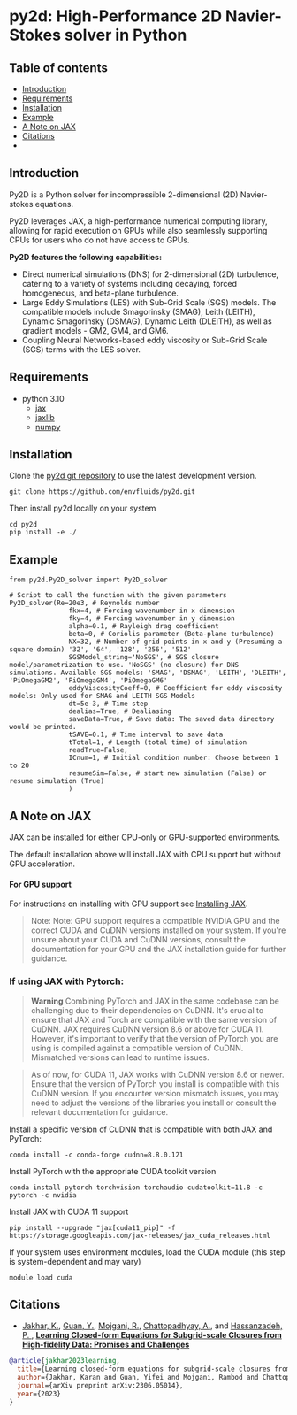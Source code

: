# py2d: High-Performance 2D Navier-Stokes solver in Python

## Table of contents

* [Introduction](#Introduction)
* [Requirements](#Requirements)
* [Installation](#Installation)
* [Example](#Example)
* [A Note on JAX](#A-Note-on-JAX)
* [Citations](#Citations)
* 
## Introduction
Py2D is a Python solver for incompressible 2-dimensional (2D) Navier-stokes equations. 

Py2D leverages JAX, a high-performance numerical computing library, allowing for rapid execution on GPUs while also seamlessly supporting CPUs for users who do not have access to GPUs.

**Py2D features the following capabilities:**

- Direct numerical simulations (DNS) for 2-dimensional (2D) turbulence, catering to a variety of systems including decaying, forced homogeneous, and beta-plane turbulence.
- Large Eddy Simulations (LES) with Sub-Grid Scale (SGS) models. The compatible models include Smagorinsky (SMAG), Leith (LEITH), Dynamic Smagorinsky (DSMAG), Dynamic Leith (DLEITH), as well as gradient models - GM2, GM4, and GM6.
- Coupling Neural Networks-based eddy viscosity or Sub-Grid Scale (SGS) terms with the LES solver. 

## Requirements

- python 3.10
  - [jax](https://pypi.org/project/jax/)
  - [jaxlib](https://pypi.org/project/jaxlib/)
  - [numpy](https://pypi.org/project/numpy/)

## Installation

Clone the [py2d git repository](https://github.com/envfluids/py2d.git) to use the latest development version.
```
git clone https://github.com/envfluids/py2d.git
```
Then install py2d locally on your system
```
cd py2d
pip install -e ./
```

## Example

```
from py2d.Py2D_solver import Py2D_solver

# Script to call the function with the given parameters
Py2D_solver(Re=20e3, # Reynolds number
               fkx=4, # Forcing wavenumber in x dimension
               fky=4, # Forcing wavenumber in y dimension
               alpha=0.1, # Rayleigh drag coefficient
               beta=0, # Coriolis parameter (Beta-plane turbulence)
               NX=32, # Number of grid points in x and y (Presuming a square domain) '32', '64', '128', '256', '512'
               SGSModel_string='NoSGS', # SGS closure model/parametrization to use. 'NoSGS' (no closure) for DNS simulations. Available SGS models: 'SMAG', 'DSMAG', 'LEITH', 'DLEITH', 'PiOmegaGM2', 'PiOmegaGM4', 'PiOmegaGM6'
               eddyViscosityCoeff=0, # Coefficient for eddy viscosity models: Only used for SMAG and LEITH SGS Models
               dt=5e-3, # Time step
               dealias=True, # Dealiasing
               saveData=True, # Save data: The saved data directory would be printed.
               tSAVE=0.1, # Time interval to save data
               tTotal=1, # Length (total time) of simulation
               readTrue=False, 
               ICnum=1, # Initial condition number: Choose between 1 to 20
               resumeSim=False, # start new simulation (False) or resume simulation (True) 
               )
```

## A Note on JAX 
JAX can be installed for either CPU-only or GPU-supported environments.

The default installation above will install JAX with CPU support but without GPU acceleration.

#### For GPU support
For instructions on installing with GPU support see [Installing JAX](https://jax.readthedocs.io/en/latest/installation.html).
> Note: Note: GPU support requires a compatible NVIDIA GPU and the correct CUDA and CuDNN versions installed on your system. If you're unsure about your CUDA and CuDNN versions, consult the documentation for your GPU and the JAX installation guide for further guidance.

### If using JAX with Pytorch:

> **Warning**
> Combining PyTorch and JAX in the same codebase can be challenging due to their dependencies on CuDNN. It's crucial to ensure that JAX and Torch are compatible with the same version of CuDNN. JAX requires CuDNN version 8.6 or above for CUDA 11. However, it's important to verify that the version of PyTorch you are using is compiled against a compatible version of CuDNN. Mismatched versions can lead to runtime issues.

> As of now, for CUDA 11, JAX works with CuDNN version 8.6 or newer. Ensure that the version of PyTorch you install is compatible with this CuDNN version. If you encounter version mismatch issues, you may need to adjust the versions of the libraries you install or consult the relevant documentation for guidance.

Install a specific version of CuDNN that is compatible with both JAX and PyTorch:
```
conda install -c conda-forge cudnn=8.8.0.121
```
Install PyTorch with the appropriate CUDA toolkit version
```
conda install pytorch torchvision torchaudio cudatoolkit=11.8 -c pytorch -c nvidia
```
Install JAX with CUDA 11 support
```
pip install --upgrade "jax[cuda11_pip]" -f https://storage.googleapis.com/jax-releases/jax_cuda_releases.html
```
If your system uses environment modules, load the CUDA module (this step is system-dependent and may vary)
```
module load cuda
```

## Citations
- [Jakhar, K.](https://scholar.google.com/citations?user=buVddBgAAAAJ&hl=en), [Guan, Y.](https://gyf135.github.io/), [Mojgani, R.](https://www.rmojgani.com), [Chattopadhyay, A.](https://scholar.google.com/citations?user=wtHkCRIAAAAJ&hl=en), and [Hassanzadeh, P.
](https://scholar.google.com/citations?user=o3_eO6EAAAAJ&hl=en), 
[**Learning Closed-form Equations for Subgrid-scale Closures from High-fidelity Data: Promises and Challenges**](https://arxiv.org/abs/2306.05014)
```bibtex
@article{jakhar2023learning,
  title={Learning closed-form equations for subgrid-scale closures from high-fidelity data: Promises and challenges},
  author={Jakhar, Karan and Guan, Yifei and Mojgani, Rambod and Chattopadhyay, Ashesh and Hassanzadeh, Pedram},
  journal={arXiv preprint arXiv:2306.05014},
  year={2023}
}
```
